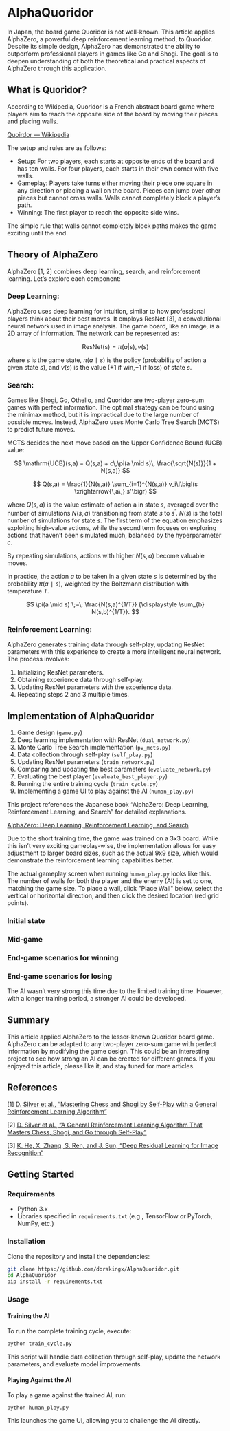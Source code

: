 # AlphaQuoridor

In Japan, the board game Quoridor is not well-known. This article applies AlphaZero, a powerful deep reinforcement learning method, to Quoridor. Despite its simple design, AlphaZero has demonstrated the ability to outperform professional players in games like Go and Shogi. The goal is to deepen understanding of both the theoretical and practical aspects of AlphaZero through this application.

## What is Quoridor?
According to Wikipedia, Quoridor is a French abstract board game where players aim to reach the opposite side of the board by moving their pieces and placing walls.

[Quoirdor — Wikipedia](https://en.wikipedia.org/wiki/Quoridor)  

The setup and rules are as follows:

- Setup: For two players, each starts at opposite ends of the board and has ten walls. For four players, each starts in their own corner with five walls.
- Gameplay: Players take turns either moving their piece one square in any direction or placing a wall on the board. Pieces can jump over other pieces but cannot cross walls. Walls cannot completely block a player’s path.
- Winning: The first player to reach the opposite side wins.
  
The simple rule that walls cannot completely block paths makes the game exciting until the end.

## Theory of AlphaZero
AlphaZero [1, 2] combines deep learning, search, and reinforcement learning. Let’s explore each component:

### Deep Learning:
AlphaZero uses deep learning for intuition, similar to how professional players think about their best moves. It employs ResNet [3], a convolutional neural network used in image analysis. The game board, like an image, is a 2D array of information. The network can be represented as:

$$
\mathrm{ResNet(s)} = \pi(a|s), v(s)
$$

where s is the game state, $\pi(a∣s)$ is the policy (probability of action a given state $s$), and $v(s)$ is the value ($+1$ if win,$-1$ if loss) of state $s$.

### Search:
Games like Shogi, Go, Othello, and Quoridor are two-player zero-sum games with perfect information. The optimal strategy can be found using the minimax method, but it is impractical due to the large number of possible moves. Instead, AlphaZero uses Monte Carlo Tree Search (MCTS) to predict future moves.

MCTS decides the next move based on the Upper Confidence Bound (UCB) value:

$$
\mathrm{UCB}(s,a) = Q(s,a) + c\,\pi(a \mid s)\, \frac{\sqrt{N(s)}}{1 + N(s,a)}
$$

$$
Q(s,a) = \frac{1}{N(s,a)} \sum_{i=1}^{N(s,a)} v_i\!\bigl(s \xrightarrow{\,a\,} s'\bigr)
$$


where $Q(s,a)$ is the value estimate of action a in state $s$, averaged over the number of simulations $N(s,a)$ transitioning from state $s$ to $s^\prime$. $N(s)$ is the total number of simulations for state $s$. The first term of the equation emphasizes exploiting high-value actions, while the second term focuses on exploring actions that haven’t been simulated much, balanced by the hyperparameter $c$.

By repeating simulations, actions with higher $N(s,a)$ become valuable moves.

In practice, the action $a$ to be taken in a given state $s$ is determined by the probability $\pi(a∣s)$, weighted by the Boltzmann distribution with temperature $T$.

$$
\pi(a \mid s) \;=\; \frac{N(s,a)^{1/T}} {\displaystyle \sum_{b} N(s,b)^{1/T}}.
$$

### Reinforcement Learning:
AlphaZero generates training data through self-play, updating ResNet parameters with this experience to create a more intelligent neural network. The process involves:

1. Initializing ResNet parameters.
2. Obtaining experience data through self-play.
3. Updating ResNet parameters with the experience data.
4. Repeating steps 2 and 3 multiple times.


## Implementation of AlphaQuoridor
1. Game design (`game.py`)
2. Deep learning implementation with ResNet (`dual_network.py`)
3. Monte Carlo Tree Search implementation (`pv_mcts.py`)
4. Data collection through self-play (`self_play.py`)
5. Updating ResNet parameters (`train_network.py`)
6. Comparing and updating the best parameters (`evaluate_network.py`)
7. Evaluating the best player (`evaluate_best_player.py`)
8. Running the entire training cycle (`train_cycle.py`)
9. Implementing a game UI to play against the AI (`human_play.py`)

This project references the Japanese book “AlphaZero: Deep Learning, Reinforcement Learning, and Search” for detailed explanations.

[AlphaZero: Deep Learning, Reinforcement Learning, and Search](https://www.borndigital.co.jp/book/14383/)

Due to the short training time, the game was trained on a 3x3 board. While this isn’t very exciting gameplay-wise, the implementation allows for easy adjustment to larger board sizes, such as the actual 9x9 size, which would demonstrate the reinforcement learning capabilities better.

The actual gameplay screen when running `human_play.py` looks like this. The number of walls for both the player and the enemy (AI) is set to one, matching the game size. To place a wall, click "Place Wall" below, select the vertical or horizontal direction, and then click the desired location (red grid points).

### Initial state

### Mid-game

### End-game scenarios for winning

### End-game scenarios for losing

The AI wasn’t very strong this time due to the limited training time. However, with a longer training period, a stronger AI could be developed.


## Summary
This article applied AlphaZero to the lesser-known Quoridor board game. AlphaZero can be adapted to any two-player zero-sum game with perfect information by modifying the game design. This could be an interesting project to see how strong an AI can be created for different games. If you enjoyed this article, please like it, and stay tuned for more articles.


## References
[1] [D. Silver et al., “Mastering Chess and Shogi by Self-Play with a General Reinforcement Learning Algorithm”](https://arxiv.org/abs/1712.01815)

[2] [D. Silver et al., “A General Reinforcement Learning Algorithm That Masters Chess, Shogi, and Go through Self-Play”](https://www.science.org/doi/10.1126/science.aar6404)

[3] [K. He, X. Zhang, S. Ren, and J. Sun, “Deep Residual Learning for Image Recognition”](https://arxiv.org/abs/1512.03385)



## Getting Started

### Requirements

- Python 3.x
- Libraries specified in `requirements.txt` (e.g., TensorFlow or PyTorch, NumPy, etc.)

### Installation

Clone the repository and install the dependencies:

```bash
git clone https://github.com/dorakingx/AlphaQuoridor.git
cd AlphaQuoridor
pip install -r requirements.txt
```

### Usage

#### Training the AI

To run the complete training cycle, execute:

```bash
python train_cycle.py
```
This script will handle data collection through self-play, update the network parameters, and evaluate model improvements.

#### Playing Against the AI
To play a game against the trained AI, run:

```
python human_play.py
```
This launches the game UI, allowing you to challenge the AI directly.
